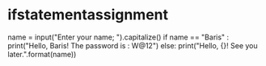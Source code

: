 # ifstatementassignment

name = input("Enter your name; ").capitalize()
if name == "Baris" :
    print("Hello, Baris! The password is : W@12")
else:
    print("Hello, {}! See you later.".format(name))
